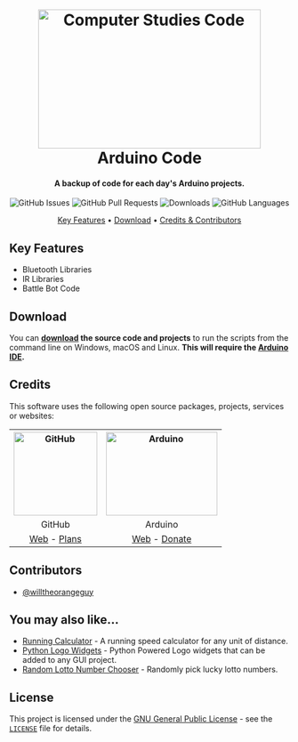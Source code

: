 <!-- Logo -->
<h1 align="center">
  <img src="https://jmarsico.github.io/rsma2019/assets/arduino_board.png" height="250px" width="400px" alt="Computer Studies Code">
  <br>
  Arduino Code
  <br>
</h1>

<!-- Copy -->
<h4 align="center">A backup of code for each day's Arduino projects.</h4>

<!-- Badges -->
<div align="center">
    <!-- Issues -->
  <img alt="GitHub Issues" src="https://img.shields.io/github/issues/willtheorangeguy/Arduino-Code">
  <!-- Pull Requests -->
  <img alt="GitHub Pull Requests" src="https://img.shields.io/github/issues-pr/willtheorangeguy/Arduino-Code">
  <!-- Downloads -->
  <img alt="Downloads" src="https://img.shields.io/github/downloads/willtheorangeguy/Arduino-Code/total">
  <!-- Language Count -->
  <img alt="GitHub Languages" src="https://img.shields.io/github/languages/count/willtheorangeguy/Arduino-Code">
</div>

<!-- Navigation -->
<p align="center">
  <a href="#key-features">Key Features</a> •
  <a href="#download">Download</a> •
  <a href="#credits">Credits & Contributors</a>
</p>

## Key Features

* Bluetooth Libraries
* IR Libraries
* Battle Bot Code

## Download

You can **[download](https://github.com/willtheorangeguy/Arduino-Code/archive/refs/heads/master.zip) the source code and projects** to run the scripts from the command line on Windows, macOS and Linux. **This will require the [Arduino IDE](https://www.arduino.cc/en/software).**

## Credits

This software uses the following open source packages, projects, services or websites:

<!-- Credits Table -->
<table>
  <tr>
    <th align="center"><img src="https://github.githubassets.com/images/modules/logos_page/GitHub-Mark.png" width="150" height="150" alt="GitHub"/></th>
    <th align="center"><img src="https://upload.wikimedia.org/wikipedia/commons/thumb/8/87/Arduino_Logo.svg/720px-Arduino_Logo.svg.png" width="200" height="150" alt="Arduino"/></th>
  </tr>
  <tr>
    <td align="center">GitHub</td>
    <td align="center">Arduino</td>
  </tr>
  <tr>
    <td align="center"><a href="https://github.com/">Web</a> - <a href="https://github.com/pricing">Plans</a></td>
    <td align="center"><a href="https://www.arduino.cc/">Web</a> - <a href="https://www.arduino.cc/en/donate/">Donate</a></td>
  </tr>
</table>

## Contributors

* [@willtheorangeguy](https://github.com/willtheorangeguy)

## You may also like...

* [Running Calculator](https://github.com/willtheorangeguy/Running-Calculator) - A running speed calculator for any unit of distance.
* [Python Logo Widgets](https://github.com/willtheorangeguy/Python-Logo-Widgets) - Python Powered Logo widgets that can be added to any GUI project.
* [Random Lotto Number Chooser](https://github.com/willtheorangeguy/Random-Lotto-Number-Chooser) - Randomly pick lucky lotto numbers.

## License

This project is licensed under the [GNU General Public License](https://www.gnu.org/licenses/gpl-3.0.en.html) - see the [`LICENSE`](LICENSE.md) file for details.
